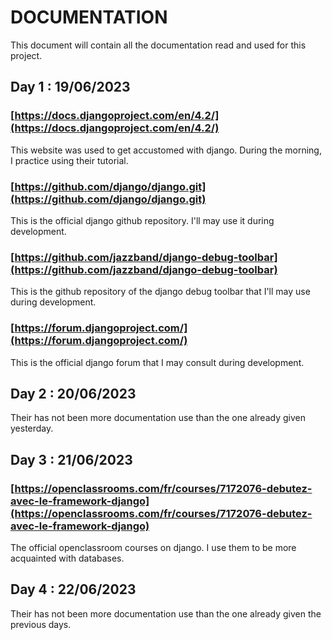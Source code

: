 # DOCUMENTATION

This document will contain all the documentation read and used for this project.

## Day 1 : 19/06/2023

### [https://docs.djangoproject.com/en/4.2/](https://docs.djangoproject.com/en/4.2/)

This website was used to get accustomed with django. During the morning, I practice using their tutorial.


### [https://github.com/django/django.git](https://github.com/django/django.git)

This is the official django github repository. I'll may use it during development. 


### [https://github.com/jazzband/django-debug-toolbar](https://github.com/jazzband/django-debug-toolbar) 

This is the github repository of the django debug toolbar that I'll may use during development.


### [https://forum.djangoproject.com/](https://forum.djangoproject.com/)

This is the official django forum that I may consult during development.


## Day 2 : 20/06/2023

Their has not been more documentation use than the one already given yesterday.

## Day 3 : 21/06/2023

### [https://openclassrooms.com/fr/courses/7172076-debutez-avec-le-framework-django](https://openclassrooms.com/fr/courses/7172076-debutez-avec-le-framework-django)

The official openclassroom courses on django. I use them to be more acquainted with databases.

## Day 4 : 22/06/2023

Their has not been more documentation use than the one already given the previous days.